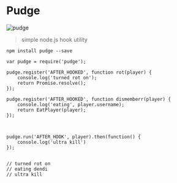 # Pudge

![pudge](http://i.imgur.com/3I2ISik.png)

> simple node.js hook utility

    npm install pudge --save

    var pudge = require('pudge');

    pudge.register('AFTER_HOOKED', function rot(player) {
        console.log('turned rot on');
        return Promise.resolve();
    });

    pudge.register('AFTER_HOOKED', function dismemberr(player) {
        console.log('eating', player.username);
        return EatPlayer(player);
    });



    pudge.run('AFTER_HOOK', player).then(function() {
        console.log('ultra kill')
    });


    // turned rot on
    // eating dendi
    // ultra kill

